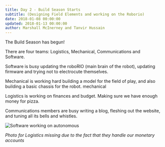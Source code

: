 ```yaml
---
title: Day 2 - Build Season Starts
subtitle: (Designing Field Elements and working on the Roborio)
date: 2018-01-08 00:00:00
updated: 2018-01-13 00:00:00
author: Marshall McInerney and Tanvir Hussain
---
```


The Build Season has begun!

There are four teams: Logistics, Mechanical, Communications and Software.

Software is busy updating the roboRIO (main brain of the robot), updating firmware and trying not to electrocute themselves.

Mechanical is working hard building a model for the field of play, and also building a basic chassis for the robot.
mechanical

Logistics is working on finances and budget. Making sure we have enough money for pizza.

Communications members are busy writing a blog, fleshing out the website, and tuning all its bells and whistles.

![Software working on autonomous](/images/20180108/software.jpg)

*Photo for Logistics missing due to the fact that they handle our monetary accounts*
